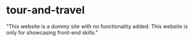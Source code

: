 # tour-and-travel
"This website is a dummy site with no functionality added. This website is only for showcasing front-end skills."
